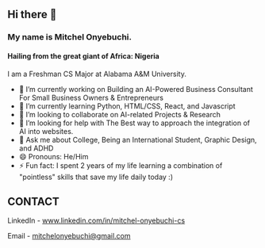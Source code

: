 ## Hi there 👋


### My name is Mitchel Onyebuchi. 
#### Hailing from the great giant of Africa: Nigeria
I am a Freshman CS Major at Alabama A&M University. 

- 🔭 I’m currently working on Building an AI-Powered Business Consultant For Small Business Owners & Entrepreneurs
- 🌱 I’m currently learning Python, HTML/CSS, React, and Javascript
- 👯 I’m looking to collaborate on AI-related Projects & Research
- 🤔 I’m looking for help with The Best way to approach the integration of AI into websites.
- 💬 Ask me about College, Being an International Student, Graphic Design, and ADHD
- 😄 Pronouns: He/Him
- ⚡ Fun fact: I spent 2 years of my life learning a combination of "pointless" skills that save my life daily today :)

## CONTACT

LinkedIn - www.linkedin.com/in/mitchel-onyebuchi-cs

Email - mitchelonyebuchi@gmail.com
